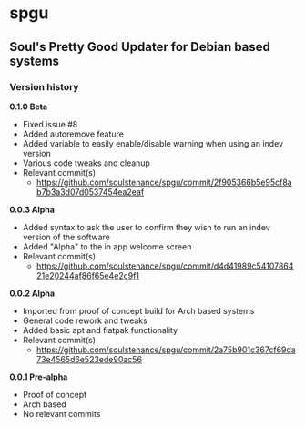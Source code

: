 # spgu
## Soul's Pretty Good Updater for Debian based systems

### Version history

**0.1.0 Beta**
- Fixed issue #8
- Added autoremove feature
- Added variable to easily enable/disable warning when using an indev version
- Various code tweaks and cleanup
- Relevant commit(s)
	- https://github.com/soulstenance/spgu/commit/2f905366b5e95cf8ab7b3a3d07d0537454ea2eaf

**0.0.3 Alpha**
- Added syntax to ask the user to confirm they wish to run an indev version of the software
- Added "Alpha" to the in app welcome screen
- Relevant commit(s)
	- https://github.com/soulstenance/spgu/commit/d4d41989c5410786421e20244af86f65e4e2c9f1

**0.0.2 Alpha**  
- Imported from proof of concept build for Arch based systems  
- General code rework and tweaks  
- Added basic apt and flatpak functionality  
- Relevant commit(s)
	- https://github.com/soulstenance/spgu/commit/2a75b901c367cf69da73e4565d6e523ede90ac56

**0.0.1 Pre-alpha**  
- Proof of concept  
- Arch based  
- No relevant commits  
